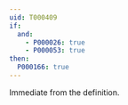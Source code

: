 ```yaml
---
uid: T000409
if:
  and:
    - P000026: true
    - P000053: true
then:
  P000166: true
---
```


Immediate from the definition.
